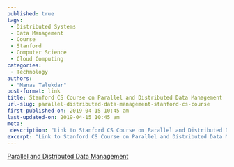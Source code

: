 ```yaml
---
published: true
tags:
 - Distributed Systems
 - Data Management
 - Course
 - Stanford
 - Computer Science
 - Cloud Computing
categories:
 - Technology
authors:
 - "Manas Talukdar"
post-format: link
title: Stanford CS Course on Parallel and Distributed Data Management
url-slug: parallel-distributed-data-management-stanford-cs-course
first-published-on: 2019-04-15 10:45 am
last-updated-on: 2019-04-15 10:45 am
meta:
 description: "Link to Stanford CS Course on Parallel and Distributed Data Management."
excerpt: "Link to Stanford CS Course on Parallel and Distributed Data Management."
---
```


[Parallel and Distributed Data Management](https://web.stanford.edu/class/cs347/index.html)
